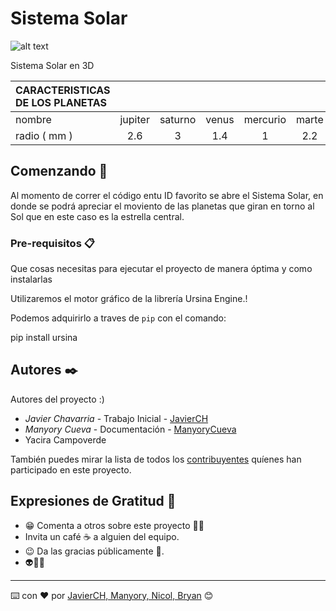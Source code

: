 
# Sistema Solar

![alt text](https://images7.alphacoders.com/957/thumb-1920-957439.jpg)

Sistema Solar en 3D

| CARACTERISTICAS DE LOS PLANETAS|           |     |              |                |               |              |                |               |        
| :---         |     :---:      |        :---:  |:---:         |     :---:      |        :---:  | :---:        |:---:           | ---:          |
|  nombre      |jupiter| saturno       |  venus       | mercurio       | marte |  tierra     | pluton      | urano     |neptuno       |
|  radio  ( mm ) |  2.6     | 3 |1.4     |    1            | 2.2              |   1.8    |  4      | 3.4        | 3.8|



## Comenzando 🚀

Al momento de correr el código entu ID favorito se abre el Sistema Solar, en donde se podrá apreciar el moviento de las planetas que giran en torno al Sol que en este caso es la estrella central.


### Pre-requisitos 📋

Que cosas necesitas para ejecutar el proyecto de manera óptima y como instalarlas


 Utilizaremos el motor gráfico de la librería Ursina Engine.!
 

 Podemos adquirirlo a traves de `pip` con el comando:


pip install ursina


## Autores ✒️

Autores del proyecto :)

* *Javier Chavarria* - Trabajo Inicial - [JavierCH](https://github.com/OmarUTEC)
* *Manyory Cueva* - Documentación - [ManyoryCueva](https://github.com/manyorycuevamendoza)
* Yacira Campoverde

También puedes mirar la lista de todos los [contribuyentes](-----------) quíenes han participado en este proyecto. 



## Expresiones de Gratitud 🎁

* 😁 Comenta a otros sobre este proyecto 📢😀
* Invita un café ☕ a alguien del equipo. 
* 😉 Da las gracias públicamente 🤗.
* 👽👻🤖


---
⌨️ con ❤️ por [JavierCH, Manyory, Nicol, Bryan](https://github.com/OmarUTEC) 😊
